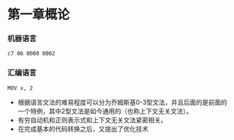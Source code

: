 # 第一章概论
### 机器语言
```
c7 06 0000 0002
```
### 汇编语言
```
MOV x, 2
```
- 根据语言文法的难易程度可以分为乔姆斯基0-3型文法，并且后面的是前面的一个特例，其中2型文法是如今通用的（也称上下文无关文法）。
- 有穷自动机和正则表示式和上下文无关文法紧密相关。
- 在完成基本的代码转换之后，又提出了优化技术
